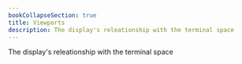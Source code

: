 ```yaml
---
bookCollapseSection: true
title: Viewports
description: The display's releationship with the terminal space
---
```

The display's releationship with the terminal space